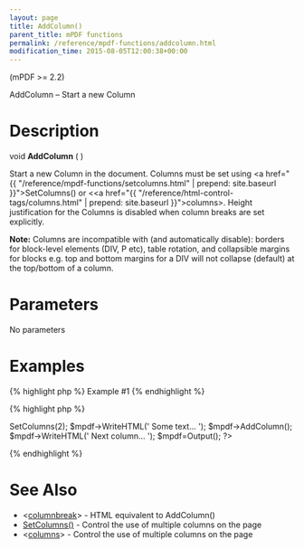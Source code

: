 ```yaml
---
layout: page
title: AddColumn()
parent_title: mPDF functions
permalink: /reference/mpdf-functions/addcolumn.html
modification_time: 2015-08-05T12:00:38+00:00
---
```


(mPDF &gt;= 2.2)

AddColumn – Start a new Column

# Description

void <b>AddColumn</b> ( )

Start a new Column in the document. Columns must be set using <a href="{{ "/reference/mpdf-functions/setcolumns.html" | prepend: site.baseurl }}">SetColumns()</a> or &lt;<a href="{{ "/reference/html-control-tags/columns.html" | prepend: site.baseurl }}">columns</a>&gt;. Height justification for the Columns is disabled when column breaks are set explicitly.

<div class="alert alert-info" role="alert"><strong>Note:</strong> Columns are incompatible with (and automatically disable): borders for block-level elements (DIV, P etc), table rotation, and collapsible margins for blocks e.g. top and bottom margins for a DIV will not collapse (default) at the top/bottom of a column.</div>

# Parameters

No parameters

# Examples

{% highlight php %}
Example #1
{% endhighlight %}

{% highlight php %}
<?php

$mpdf = new mPDF();

$mPDF->SetColumns(2);

$mpdf->WriteHTML('
Some text...
');

$mpdf->AddColumn();

$mpdf->WriteHTML('
Next column...
');

$mpdf=Output();

?>
{% endhighlight %}

# See Also

<ul>
<li class="manual_boxlist"><a href="{{ "/reference/mpdf-functions/bookmark.html" | prepend: site.baseurl }}"></a>&lt;<a href="{{ "/reference/html-control-tags/columnbreak.html" | prepend: site.baseurl }}">columnbreak</a>&gt; - HTML equivalent to AddColumn()</li>
<li class="manual_boxlist"><a href="{{ "/reference/mpdf-functions/setcolumns.html" | prepend: site.baseurl }}">SetColumns()</a> - Control the use of multiple columns on the page</li>
<li class="manual_boxlist">&lt;<a href="{{ "/reference/html-control-tags/columns.html" | prepend: site.baseurl }}">columns</a>&gt; - Control the use of multiple columns on the page</li>
</ul>
